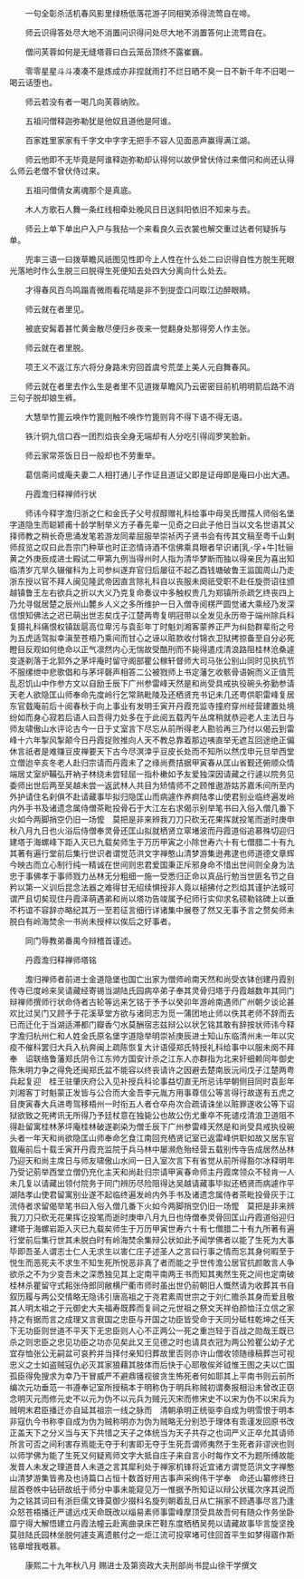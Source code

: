 <!-- { "loadSidebar": true } -->
　　一句全彰杀活机春风影里绿杨低落花游子同相笑添得流莺自在啼。

　　师云识得答处尽大地不消置问识得问处尽大地不消置答何止流莺自在。

　　僧问芙蓉如何是无缝塔蓉曰白云笼岳顶终不露崔巍。

　　零零星星斗斗凑凑不是炼成亦非捏就雨打不烂日晒不臭一日不新千年不旧喝一喝云话堕也。

　　师云若没有者一喝几向芙蓉纳败。

　　五祖问僧释迦弥勒犹是他奴且道他是阿谁。

　　百家姓里家家有千字文中字字无把手不容人见面恶声赢得满江湖。

　　师云他即不无毕竟是阿谁释迦弥勒却认得何以故伊曾伏侍过来僧问和尚还认得么师云老僧不曾伏侍过来。

　　五祖问僧倩女离魂那个是真底。

　　木人方歌石人舞一条红线相牵处晚风日日送斜阳依旧不知来与去。

　　师云上单下单出户入户与我拈一个来看良久云衣裳也解交重过达者何疑拆与单。

　　兜率三语一曰拨草瞻风祇图见性即今上人性在什么处二曰识得自性方脱生死眼光落地时作么生脱三曰脱得生死便知去处四大分离向什么处去。

　　才得春风百鸟鸣蹋青微雨看花晴是非不到提壶口问取江边醉眼睛。

　　师云就在者里见。

　　被底安髯着甚忙黄金散尽便归乡夜来一觉翻身处那得旁人作主张。

　　师云就在者里脱。

　　项王义不返江东六将分身路未穷回首虞兮荒垄上美人元自舞春风。

　　师云就在者里去作么生是者里不见道拨草瞻风乃云密密目前机明明箭后路不消三句子脱却娘生裤。

　　大慧举竹篦云唤作竹篦则触不唤作竹篦则背不得下语不得无语。

　　铁汁铜九信口吞一团烈焰丧全身无端却有人分吃引得阎罗笑脸新。

　　师云家常茶饭日日一般却也不劳重举。

　　葛信斋问或庵夫妻二人相打通儿子作证且道证父即是证母即是庵曰小出大遇。

　　丹霞澹归释禅师行状

　　师讳今释字澹归浙之仁和金氏子父号叔醇赠礼科给事中母吴氏赠孺人师俗名堡字道隐生而聪颖甫十龄学制举义方子春先辈一见奇之曰此子他日当以文名世语其父择师教之稍长奇思涌发笔若游龙同辈屈服举崇祯丙子贤书会有传其文稿至粤千山剩师叔览之叹曰此吾宗门种草也时正恣情诗酒不信佛乘具眼者早识诸[乳-孚+牛]牡骊黄之外庚辰成进士殿试二甲第九例当得州时人指为清华梦断而独以得亲民为喜出知临清岁亢旱久辍催科为上司参纠遂弃官归后屡征不起乙酉钱塘破鲁王监国周山乃走浙东授以官不拜人闽见隆武帝因直言除礼科自以丧服未阕祇受职不赴任旋赍诏往颁越镇鲁王左右欲兵之折以大义乃克复命奏议中多触权贵几为郑镇所杀疏乞终丧四上乃允寻僦居楚之辰州山麓乡人义之多所维护一日入僧寺阅楞严圆觉诸大乘经乃发深信恨知佛法之迟已萌出世志矣戊子江楚两粤复明冠带以全发见永历帝于端州除兵科复摄礼科痛恨权镇跋扈高位卑污与袁彭年丁时魁刘湘客蒙养正严为纠劾群辈衔之号为五虎适驾拟幸滇至苍梧乃乘间而甘心之诬以赃款收付锦衣卫狱拷掠备至自分必死瞪目反观如何绝命以正气凛然内心无惴故受酷刑而不毙得遣戍清浪路阻桂林沧桑遽变遂剃落于北郭外之茅坪庵时留守阁部瞿公稼轩督师大司马张公别山同时见执抗节不服缧绁中悲歌倡和与茅坪磬声相答二公被戮师上书定藩乞收骸骨语婉而义正值荒乱忍饥山中作参方文以自励壬辰下广州参雷峰天然是和尚受具戒执役碗头弥勤参请天老人欲隐匡山师奉命先度岭行乞常熟毗陵及还栖贤充书记未几还粤供职雷峰复居东官臷庵前后十阅春秋于向上事业有发明壬寅开丹霞充监寺撞府穿州经营建置处境纷如而身心寂若后语人曰吾得力处多在于此阅五载丙午丛席稍就恭迎老人主法日与师友啸傲山水评论古今一日于丈室言下尽忘从前所得老人勘验再三乃付以偈云到雷峰十六年掣风掣颠今日丹霞捉败推向人天不教总靠着那边咦直举无遮互回途绝正偏休言祇者是难赚豆皮禅要天下古今尽溟涬乎豆皮长处而不知所以然戊申元旦举西堂立僧迨辛亥冬老人赴归宗请而丹霞未了之缘尚费拮据甲寅春从匡山省觐还俯顺众情端居丈室炉鞴弘开衲子林绕未尝轻屈一指朴樕如予友爱独深因请藏之行遽以院务见委师出世后两至吴越未尝一返武林人共目为矫情师不之顾惟遨游姑苏嘉禾间所至内外护请住名刹俱不赴请藏事毕拟归隐匡山而病遽作养痾陆孝山使君别业临终遍发岭内外手书及诸遗念属侍僧茶毗投骨石于大江左右求偈示别举笔书曰入俗入僧几番下火如今两脚捎空仍旧一场懡　莫把是非来辨我刀刀只砍无花果挥就投笔而逝时庚申秋八月九日也火浴后侍僧奉灵骨还匡山拟就栖贤立窣堵波而丹霞道俗追慕殊切迎归建塔于海螺峰下距入灭已九载矣师生于万历甲寅之小除世寿六十有七僧腊二十有九其著有遍行堂前后集行世识者谓觉范洪文字禅憨山清梦游集逊弗逮也师道德文章辉今映古而立心制行纯一精诚在世间则忠君爱国秉正斥邪身命不惜出世间则全身为法忠于事佛孝于事师戮力丛林无分粗细一施一受悉归正命以真品行勉当世匪名节之自矜以第一义训后昆念法器之难得甘无绍续惧授非人竟以槌拂付之烈焰其谨护法城可谓严且切矣现住丹霞泽萌遇弟和尚以塔功告竣属予纪师行实仰求名硕勒铭碑上以垂不朽谊不容辞亦略纪其万一至若征言细行详诸集中展卷了然又无事予言之赘矣师未脱白有岭海焚余一书尚未授梓以俟后之好事者。

　　同门辱教弟番禺今辩稽首谨述。

　　丹霞澹归释禅师塔铭

　　澹归禅师者前进士金道隐堡也国亡出家为僧师岭南天然和尚受衣钵创建丹霞别传寺已度岭来吴请藏经寄锡当湖陆氏园病卒弟子奉其灵骨归塔于丹霞越数年其同门辩禅师撰师行状命侍者古轮等远来乞铭于予予以癸卯年游岭南遇师广州朝夕谈论甚欢比过吴门又顾予于花溪草堂方欲与诸同志为觅一蒲团地止师以佚其老师不辞而去已而迁化于当湖适滞都门瓣香勺水莫酬宿志兹辩公以状乞铭其敢有辞按状师讳今释字澹归杭州仁和人姓金氏原名堡字道隐举明崇祯庚辰进士知山东临清州未一年以灾疫不催科罢归大兵入杭奔闽上疏陈恢复大计语侵郑氏特授礼科给事中以服未阕不拜奉　诏联络鲁藩郑氏阴令江东帅方国安计杀之江东人亦群指为北来奸细赖同年御史陈朱明力争之得免还闽郑氏盆不能容以终丧请许之因避去楚南辰沅间戊子江楚两粤兵起复迎　桂王驻肇庆府公入见补授兵科论事益切直无所忌讳举朝侧目同时袁彭年刘湘客丁时魁蒙正发皆与公合而大金吾李元胤方用事尊信公等言得行故遂有五虎之目庚寅春大兵进粤驾移梧州一时衔五人者仓卒舟次合疏请诛坐以赃罪遂收公等下诏狱欲致之死拷讯无所得乃予廷杖意在独毙公也故公伤尤重卒不死谴戍清浪卫道阻不得赴留寓桂林茅坪庵桂林破遂剃染为僧壬辰下广州参雷峰天然是和尚受具戒执役碗头者一年天和尚欲隐匡山师奉命乞食江南回充栖贤记室已返雷峰供职如故又居东官臷庵前后十载壬寅开丹霞充监院于兵马林中屡濒危殆经营五载别传寺告成居然丛林乃迎天和尚主席日与师友啸傲山水间一日入室次言下有省觉从前所得豁尔冰释明年乃受记莂举西堂立僧仍充化主天和尚赴归宗请甲寅春命师主丹霞席领众不轻肯一人未几复以请藏出领付院务于同门辨历尽险阻得达吴越请藏事毕拟还栖贤而病遽作平湖陆孝山使君留寓别业遂不起临终遍发岭内外手书及诸遗念属侍者茶毗投骨灰于江流侍者求留偈举笔书曰入俗入僧几番下火如今两脚捎空仍旧一场懡　莫把是非来辨我刀刀只砍无花果挥讫投笔而逝时庚申八月九日也侍僧奉灵骨回匡山丹霞道俗迎归建塔于海螺岩距入灭已九载矣师生于万历甲寅世寿六十有七僧腊二十有九所著有遍行堂前后集行世其未脱白时有岭海焚余集辩公状如此予闻学佛者以能了生死为大事毕即吾圣人谓志士仁人无求生以害仁庄子述圣人之言曰行事之情而忘其身何暇至于悦生而恶死夫不求生不知生死所悦恶非真了者而能之乎世传澹公居官抗颜敢言人争欲杀之不为少变吾未之深悉独见其上定南平南两王书而知其夷然生死之间也定南破桂林杀瞿留守式耜张侍郎同敝横尸衢市师时虽出世仍前朝旧人慨然请为收葬其书自叙历履与两公交情略无隐讳引唐高祖之于尧君素周世宗之于刘仁赡杀其身而爱且敬其人明太祖之于元御史大夫福寿既葬而复祠之元世祖之祭文天祥伯颜恤汪立信之家持之有据而言之成理又言衰国之忠臣与开国之功臣皆受命于天同分砥柱乾坤之任天下无功臣则世道不平天下无忠臣则人心不正两公一死之重岂轻于百战之勋哉王既已杀之则忠臣之忠见功臣之功亦见矣此又王见德之时也请具衣冠为两公殓瞿公幼子尤宜存恤张公无嗣盆可哀矜并当择付亲知归葬故里否则亦许山僧收领随缘稿葬岂可视忠义之士如盗贼寇仇必灭其家狼藉其肢体而后快于心耶敬俟斧钺惟王图之夫以亡国孤臣得免搜求为幸乃干冒威严不避鼎镬视彼贪生怖死者何如耶其上平南书则云前所编次元功垂范一书遵奉记室所授稿本于明称伪于明兵称贼初谓奏报相沿未曾改正窃念明灭元而修元史不以元为伪不以元兵为贼元灭宋而修宋史不以宋为伪不以宋兵为贼明末君臣播迁亦自延其祖宗一线之脉而　清朝承明正统驱李自成为明雪恨于明本非寇仇今书称李自成为伪为贼称明亦为伪为贼略无分别恐于理体有乖谨发回原书改正盖天下之分义当与天下共惜之天子之体统当为天子共存之也词严义正卒允其请师所言可否之间利害存焉能无夺于利害即无夺于生死吾谓师夷然于生死者非谬谀也则以师学佛为能了生死又何疑焉师文字大抵自庄子来自言小时每作文不为题所缚故能发昔人未发之理道昔人未道之言其犀利处于禅家机锋将近宜诸方谓觉范洪文字禅憨山清梦游集皆弗及也诗篇口占恒十数首好用古事声采绚伟干学奉　命还山纂修终日屈首卷帙中钻研故纸于师分中事未能窥见万一惟据予所知证以辩公状辄次序其说而为之铭其词曰有浙巨儒文锋莫御少掇科名旋列朝着乱日从亡捐家不顾遇事尽言乃逢众怒苍梧播迁严谴远戍天命既改以缁易素师事雷峰摩顶受具故吾何有随众作务坐卧靡宁得大解悟建立丹霞法幢云赴离曲录床芒鞋东度栖栖吴苑以请藏故事毕言旋坚挽莫驻陆氏园林坐脱何遽支离遗骸付之一炬江流可投窣堵可住回首平生如梦得寤作斯铭章增我嘅慕。

　　康熙二十九年秋八月
赐进士及第资政大夫刑部尚书昆山徐干学撰文
